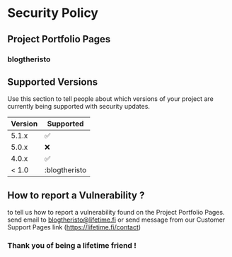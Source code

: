 # Security Policy
## Project Portfolio Pages
### blogtheristo

## Supported Versions

Use this section to tell people about which versions of your project are
currently being supported with security updates.

| Version | Supported          |
| ------- | ------------------ |
| 5.1.x   | :white_check_mark: |
| 5.0.x   | :x:                |
| 4.0.x   | :white_check_mark: |
| < 1.0   | :blogtheristo      |

## How to report a Vulnerability ?

to tell us how to report a vulnerability found on the Project Portfolio Pages.
send email to blogtheristo@lifetime.fi or 
send message from our Customer Support Pages
link (https://lifetime.fi/contact)

### Thank you of being a lifetime friend !
